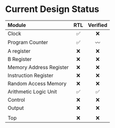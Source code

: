 # Current Design Status

| Module                  | RTL | Verified |
| :---------------------- | :-: | :-: |
| Clock                   |✅|❌|
| Program Counter         |✅|〰️|
| A register              |❌|❌|
| B Register              |❌|❌|
| Memory Address Register |❌|❌|
| Instruction Register    |❌|❌|
| Random Access Memory    |❌|❌|
| Arithmetic Logic Unit   |✅|✅|
| Control                 |❌|❌|
| Output                  |❌|❌|
||||
| Top                     |❌|❌|
